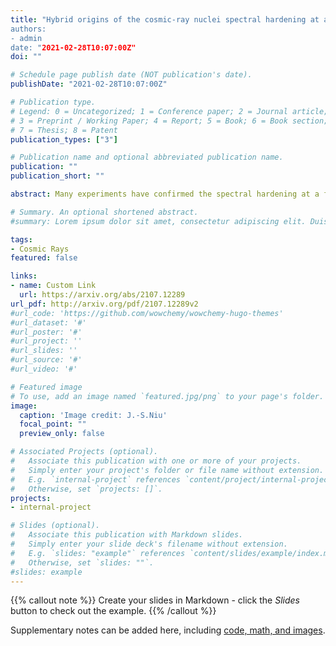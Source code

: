 ```yaml
---
title: "Hybrid origins of the cosmic-ray nuclei spectral hardening at a few hundred GV
authors:
- admin
date: "2021-02-28T10:07:00Z"
doi: ""

# Schedule page publish date (NOT publication's date).
publishDate: "2021-02-28T10:07:00Z"

# Publication type.
# Legend: 0 = Uncategorized; 1 = Conference paper; 2 = Journal article;
# 3 = Preprint / Working Paper; 4 = Report; 5 = Book; 6 = Book section;
# 7 = Thesis; 8 = Patent
publication_types: ["3"]

# Publication name and optional abbreviated publication name.
publication: ""
publication_short: ""

abstract: Many experiments have confirmed the spectral hardening at a few hundred GV of cosmic-ray (CR) nuclei spectra, and 3 general different origins have been proposed: the primary source acceleration, the propagation, and the superposition of different kinds of sources. Here we report some new findings from the AMS-02 nuclei spectra of B and its dominating parents species (C, N, O, Ne, Mg, and Si): the nuclei spectral hardening in a few hundred GV should have hybrid origins. Besides the propagation origin, the superposition of different kinds of sources are also needed for different kinds of the CR primary nuclei species. All these results can be further confirmed by more precise CR nuclei spectra data in high rigidity regions (like that from DAMPE), and could provide us an opportunity to improve the current CR models. 

# Summary. An optional shortened abstract.
#summary: Lorem ipsum dolor sit amet, consectetur adipiscing elit. Duis posuere tellus ac convallis placerat. Proin #tincidunt magna sed ex sollicitudin condimentum.

tags:
- Cosmic Rays
featured: false

links:
- name: Custom Link
  url: https://arxiv.org/abs/2107.12289
url_pdf: http://arxiv.org/pdf/2107.12289v2
#url_code: 'https://github.com/wowchemy/wowchemy-hugo-themes'
#url_dataset: '#'
#url_poster: '#'
#url_project: ''
#url_slides: ''
#url_source: '#'
#url_video: '#'

# Featured image
# To use, add an image named `featured.jpg/png` to your page's folder. 
image:
  caption: 'Image credit: J.-S.Niu'
  focal_point: ""
  preview_only: false

# Associated Projects (optional).
#   Associate this publication with one or more of your projects.
#   Simply enter your project's folder or file name without extension.
#   E.g. `internal-project` references `content/project/internal-project/index.md`.
#   Otherwise, set `projects: []`.
projects:
- internal-project

# Slides (optional).
#   Associate this publication with Markdown slides.
#   Simply enter your slide deck's filename without extension.
#   E.g. `slides: "example"` references `content/slides/example/index.md`.
#   Otherwise, set `slides: ""`.
#slides: example
---
```


{{% callout note %}}
Create your slides in Markdown - click the *Slides* button to check out the example.
{{% /callout %}}

Supplementary notes can be added here, including [code, math, and images](https://wowchemy.com/docs/writing-markdown-latex/).
